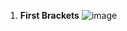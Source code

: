 1. **First Brackets**
![image](https://github.com/user-attachments/assets/c211fed7-2e63-4dea-9db7-e6d24a9456b1)

